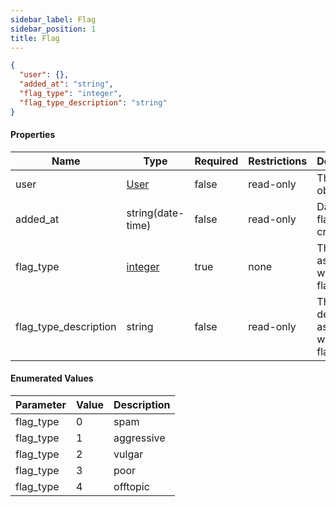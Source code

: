 ```yaml
---
sidebar_label: Flag
sidebar_position: 1
title: Flag
---
```


```json
{
  "user": {},
  "added_at": "string",
  "flag_type": "integer",
  "flag_type_description": "string"
}

```

#### Properties

| Name                  | Type                                                            | Required | Restrictions | Description                                   |
|-----------------------|-----------------------------------------------------------------|----------|--------------|-----------------------------------------------|
| user                  | [User](/docs/apireference/v2/schemas/user)                      | false    | read-only    | The user object                               |
| added_at              | string(date-time)                                               | false    | read-only    | Datetime of flag creation                     |
| flag_type             | [integer](/docs/apireference/v2/schemas/flag#enumerated-values) | true     | none         | The value associated with the flag type       |
| flag_type_description | string                                                          | false    | read-only    | The description associated with the flag type |

#### Enumerated Values

| Parameter | Value | Description |
|-----------|-------|-------------|
| flag_type | 0     | spam        |
| flag_type | 1     | aggressive  |
| flag_type | 2     | vulgar      |
| flag_type | 3     | poor        |
| flag_type | 4     | offtopic    |
